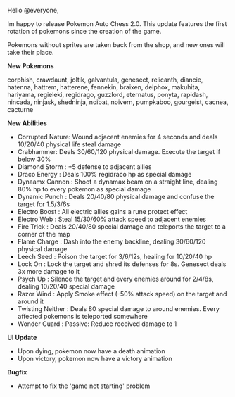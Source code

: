 Hello @everyone,

Im happy to release Pokemon Auto Chess 2.0. This update features the first rotation of pokemons since the creation of the game.

Pokemons without sprites are taken back from the shop, and new ones will take their place.

**New Pokemons**

corphish, crawdaunt, joltik, galvantula, genesect, relicanth, diancie, hatenna, hattrem, hatterene, fennekin, braixen, delphox, makuhita, hariyama, regieleki, regidrago, guzzlord, eternatus, ponyta, rapidash, nincada, ninjask, shedninja, noibat, noivern, pumpkaboo, gourgeist, cacnea, cacturne

**New Abilities**

 - Corrupted Nature: Wound adjacent enemies for 4 seconds and deals 10/20/40 physical life steal damage
 - Crabhammer: Deals 30/60/120 physical damage. Execute the target if below 30%
 - Diamond Storm : +5 defense to adjacent allies
 - Draco Energy : Deals 100% regidraco hp as special damage
 - Dynaamx Cannon : Shoot a dynamax beam on a straight line, dealing 80% hp to every pokemon as special damage
 - Dynamic Punch : Deals 20/40/80 physical damage and confuse the target for 1.5/3/6s
 - Electro Boost : All electric allies gains a rune protect effect
 - Electro Web : Steal 15/30/60% attack speed to adjacent enemies
 - Fire Trick : Deals 20/40/80 special damage and teleports the target to a corner of the map
 - Flame Charge : Dash into the enemy backline, dealing 30/60/120 physical damage
 - Leech Seed : Poison the target for 3/6/12s, healing for 10/20/40 hp
 - Lock On : Lock the target and shred its defenses for 8s. Genesect deals 3x more damage to it
 - Psych Up : Silence the target and every enemies around for 2/4/8s, dealing 10/20/40 special damage
 - Razor Wind : Apply Smoke effect (-50% attack speed) on the target and around it
 - Twisting Neither : Deals 80 special damage to around enemies. Every affected pokemons is teleported somewhere
 - Wonder Guard : Passive: Reduce received damage to 1

 **UI Update**

 - Upon dying, pokemon now have a death animation
 - Upon victory, pokemon now have a victory animation

 **Bugfix**

 - Attempt to fix the 'game not starting' problem
